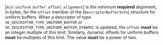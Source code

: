 [`min_uniform_buffer_offset_alignment`] is the minimum  **required** 
alignment, in bytes, for the `offset` member of the
[`DescriptorBufferInfo`] structure for uniform buffers.
When a descriptor of type `VK_DESCRIPTOR_TYPE_UNIFORM_BUFFER` or
`VK_DESCRIPTOR_TYPE_UNIFORM_BUFFER_DYNAMIC` is updated, the
`offset` **must**  be an integer multiple of this limit.
Similarly, dynamic offsets for uniform buffers  **must**  be multiples of
this limit.
The value  **must**  be a power of two.